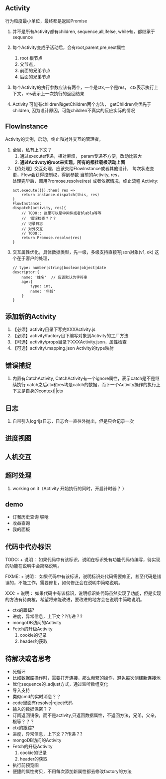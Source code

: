 ## Activity
行为粒度最小单位，最终都是返回Promise   
1. 并不是所有Activity都有children, sequence,all,ifelse, while有，都继承于sequence
2. 每个Activity变成子活动后，会有root,parent,pre,next属性   
    1. root 根节点
    2. 父节点，
    3. 前面的兄弟节点
    4. 后面的兄弟节点

3. 每个Activity的执行参数应该有两个，一个是ctx,一个是res， ctx表示执行上下文，res表示上一次执行的返回结果
4. Activity 可能有children和getChildren两个方法， getChildren会优先于children, 因为设计原因，可能children不真实的反应实际的情况

## FlowInstance
Activity的实例，启动，终止和对外交互的管理者。
1. 全局，私有上下文？
    1. 通过execute传递，相对麻烦， param专递不方便，改动比较大    
    2. **通过Activoty的root来实现，所有的都挂载根活动上面**
2. 【待处理】交互处理，应该交给FlowInstance或者其他设计， 每次状态变更，Flow会获得控制权，得到参数 当前的Activity, res，    
    处理完毕后，调用Promose.resolve(res) 或者依据情况，终止流程
    Activity:
    ```
    act.execute({}).then( res =>
        return instance.dispatch(this, res)
    )
    FlowInstance:
    dispatch(activity, res){
        // TODO:: 这里可以是中间件或者blabla等等
        //  错误检查？？？
        // 记录日志
        // 对外交互
        // TODO::
        return Promose.resolve(res)
    }
    ```
3. 交互属性优化，具体数据类型，先一级，多级支持直接写json对象(v1, ok)
    这个在于客户的处理，
    ```
    // type: number|string|boolean|object|date
    descriptor:{
        name: '姓名'  // 应该默认为字符串
        age:{
            type: int,
            name: '年龄'
        }
    }

## 添加新的Activity
1. 【必须】activity目录下写完XXXActivity.js
2. 【必须】activity/factory目下编写对象到Activity的工厂方法
3. 【可选】activity/props目录下XXXActivity.json，属性检查
4. 【可选】activity/.mapping.json Activity的type映射

## 错误捕捉
1. 内置有CatchActivity, CatchActivity有一个ignore属性，表示catch是不是继续执行
catch之后ctx和res均是catch的数据，而下一个Activity操作的执行上下文是自身的context||ctx

## 日志
1. 自带引入log4js日志，日志会一直往外抛出，但是只会记录一次

## 进度视图

## 人机交互

## 超时处理
1. working on it（Activity 开始执行的同时，开启计时器？ ）

## demo
* 订餐历史查询 够呛
* 收益查询
* 我的面板

## 代码中代办标识
TODO: + 说明：
如果代码中有该标识，说明在标识处有功能代码待编写，待实现的功能在说明中会简略说明。

FIXME: + 说明：
如果代码中有该标识，说明标识处代码需要修正，甚至代码是错误的，不能工作，需要修复，如何修正会在说明中简略说明。

XXX: + 说明：
如果代码中有该标识，说明标识处代码虽然实现了功能，但是实现的方法有待商榷，希望将来能改进，要改进的地方会在说明中简略说明。



* ctx的跟踪?
* 进度，异常信息，上下文？?传递？?
* mongoDB访问的Activity   
* Fetch的升级Activity  
    1. cookie的记录
    2. header的获取

## 待解决或者思考
* 死循环
* 比如数据库操作时，需要打开连接，那么频繁的操作，避免每次创建新连接池
* 优化sequence的_adjust方式，通过监听数组变化
* 导入支持
* 类似cmd的实时消息？？
* code里面有resolve|reject代码
* 输入的数据保密？？
* 订阅返回镜像，而不是activity,只返回数据属性，不返回方法，兄弟，父亲，根等？？？
* ctx的跟踪?
* 进度，异常信息，上下文？?传递？?
* mongoDB访问的Activity   
* Fetch的升级Activity  
    1. cookie的记录
    2. header的获取
* 执行前预览图    
* 便捷的属性拷贝，不用每次添加新属性都去修改factory的方法






